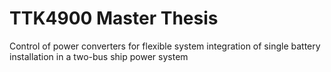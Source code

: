 # TTK4900 Master Thesis
  Control of power converters for flexible system integration of single battery installation in a two-bus ship power system
